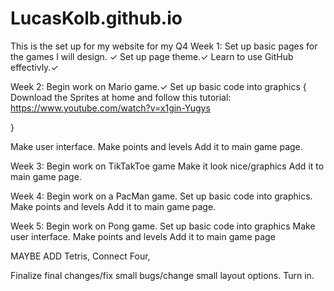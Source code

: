 # LucasKolb.github.io
This is the set up for my website for my Q4 
Week 1:
Set up basic pages for the games I will design. ✓
Set up page theme.✓
Learn to use GitHub effectivly.✓

Week 2:
Begin work on Mario game.✓
Set up basic code into graphics
{
Download the Sprites at home and follow this tutorial: https://www.youtube.com/watch?v=x1gin-Yugys

}

Make user interface.
Make points and levels
Add it to main game page.

Week 3:
Begin work on TikTakToe game
Make it look nice/graphics
Add it to main game page.

Week 4:
Begin work on a PacMan game.
Set up basic code into graphics.
Make points and levels
Add it to main game page.

Week 5:
Begin work on Pong game.
Set up basic code into graphics
Make user interface.
Make points and levels
Add it to main game page

MAYBE ADD Tetris, Connect Four, 


Finalize final changes/fix small bugs/change small layout options.
Turn in.